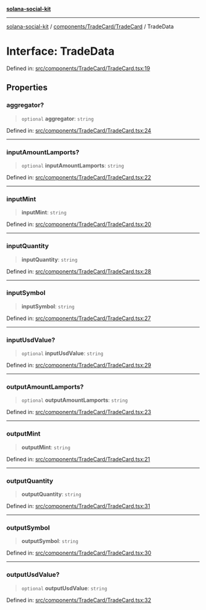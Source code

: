 [**solana-social-kit**](../../../../README.md)

***

[solana-social-kit](../../../../README.md) / [components/TradeCard/TradeCard](../README.md) / TradeData

# Interface: TradeData

Defined in: [src/components/TradeCard/TradeCard.tsx:19](https://github.com/SendArcade/solana-social-starter/blob/03568260ca96ed63f77049843c721de1cb011893/src/components/TradeCard/TradeCard.tsx#L19)

## Properties

### aggregator?

> `optional` **aggregator**: `string`

Defined in: [src/components/TradeCard/TradeCard.tsx:24](https://github.com/SendArcade/solana-social-starter/blob/03568260ca96ed63f77049843c721de1cb011893/src/components/TradeCard/TradeCard.tsx#L24)

***

### inputAmountLamports?

> `optional` **inputAmountLamports**: `string`

Defined in: [src/components/TradeCard/TradeCard.tsx:22](https://github.com/SendArcade/solana-social-starter/blob/03568260ca96ed63f77049843c721de1cb011893/src/components/TradeCard/TradeCard.tsx#L22)

***

### inputMint

> **inputMint**: `string`

Defined in: [src/components/TradeCard/TradeCard.tsx:20](https://github.com/SendArcade/solana-social-starter/blob/03568260ca96ed63f77049843c721de1cb011893/src/components/TradeCard/TradeCard.tsx#L20)

***

### inputQuantity

> **inputQuantity**: `string`

Defined in: [src/components/TradeCard/TradeCard.tsx:28](https://github.com/SendArcade/solana-social-starter/blob/03568260ca96ed63f77049843c721de1cb011893/src/components/TradeCard/TradeCard.tsx#L28)

***

### inputSymbol

> **inputSymbol**: `string`

Defined in: [src/components/TradeCard/TradeCard.tsx:27](https://github.com/SendArcade/solana-social-starter/blob/03568260ca96ed63f77049843c721de1cb011893/src/components/TradeCard/TradeCard.tsx#L27)

***

### inputUsdValue?

> `optional` **inputUsdValue**: `string`

Defined in: [src/components/TradeCard/TradeCard.tsx:29](https://github.com/SendArcade/solana-social-starter/blob/03568260ca96ed63f77049843c721de1cb011893/src/components/TradeCard/TradeCard.tsx#L29)

***

### outputAmountLamports?

> `optional` **outputAmountLamports**: `string`

Defined in: [src/components/TradeCard/TradeCard.tsx:23](https://github.com/SendArcade/solana-social-starter/blob/03568260ca96ed63f77049843c721de1cb011893/src/components/TradeCard/TradeCard.tsx#L23)

***

### outputMint

> **outputMint**: `string`

Defined in: [src/components/TradeCard/TradeCard.tsx:21](https://github.com/SendArcade/solana-social-starter/blob/03568260ca96ed63f77049843c721de1cb011893/src/components/TradeCard/TradeCard.tsx#L21)

***

### outputQuantity

> **outputQuantity**: `string`

Defined in: [src/components/TradeCard/TradeCard.tsx:31](https://github.com/SendArcade/solana-social-starter/blob/03568260ca96ed63f77049843c721de1cb011893/src/components/TradeCard/TradeCard.tsx#L31)

***

### outputSymbol

> **outputSymbol**: `string`

Defined in: [src/components/TradeCard/TradeCard.tsx:30](https://github.com/SendArcade/solana-social-starter/blob/03568260ca96ed63f77049843c721de1cb011893/src/components/TradeCard/TradeCard.tsx#L30)

***

### outputUsdValue?

> `optional` **outputUsdValue**: `string`

Defined in: [src/components/TradeCard/TradeCard.tsx:32](https://github.com/SendArcade/solana-social-starter/blob/03568260ca96ed63f77049843c721de1cb011893/src/components/TradeCard/TradeCard.tsx#L32)

